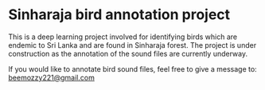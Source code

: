 # Sinharaja bird annotation project

This is a deep learning project involved for identifying birds which are endemic to Sri Lanka and are found in Sinharaja forest. The project is under construction as the annotation of the sound files are currently underway.

If you would like to annotate bird sound files, feel free to give a message to: beemozzy221@gmail.com
